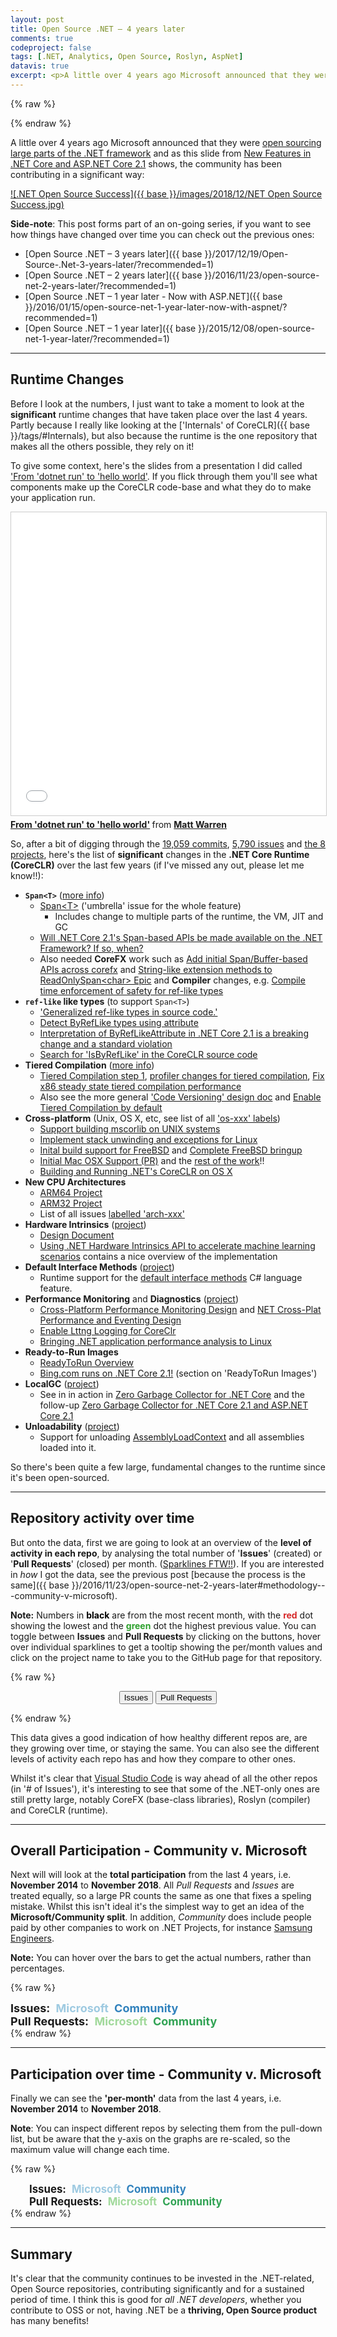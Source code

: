 ```yaml
---
layout: post
title: Open Source .NET – 4 years later
comments: true
codeproject: false
tags: [.NET, Analytics, Open Source, Roslyn, AspNet]
datavis: true
excerpt: <p>A little over 4 years ago Microsoft announced that they were <a href="http://www.hanselman.com/blog/AnnouncingNET2015NETAsOpenSourceNETOnMacAndLinuxAndVisualStudioCommunity.aspx">open sourcing large parts of the .NET framework</a> and as this slide from <a href="https://www.slideshare.net/jongalloway/net-core-previews-new-features-in-net-core-and-aspnet-core-21-blazor-and-more#8">New Features in .NET Core and ASP.NET Core 2.1</a> shows, the community has been contributing in a significant way:</p>
---
```


{% raw %}
<link rel='stylesheet' href='/datavis/dotnet-oss.css'>
<script src='/datavis/dotnet-oss.js' type='text/javascript'></script>
{% endraw %}

A little over 4 years ago Microsoft announced that they were [open sourcing large parts of the .NET framework](http://www.hanselman.com/blog/AnnouncingNET2015NETAsOpenSourceNETOnMacAndLinuxAndVisualStudioCommunity.aspx) and as this slide from [New Features in .NET Core and ASP.NET Core 2.1](https://www.slideshare.net/jongalloway/net-core-previews-new-features-in-net-core-and-aspnet-core-21-blazor-and-more#8) shows, the community has been contributing in a significant way:

[![.NET Open Source Success]({{ base }}/images/2018/12/NET Open Source Success.jpg)](https://twitter.com/jongalloway/status/974064785397395456)

**Side-note**: This post forms part of an on-going series, if you want to see how things have changed over time you can check out the previous ones:

- [Open Source .NET – 3 years later]({{ base }}/2017/12/19/Open-Source-.Net-3-years-later/?recommended=1)
- [Open Source .NET – 2 years later]({{ base }}/2016/11/23/open-source-net-2-years-later/?recommended=1)
- [Open Source .NET – 1 year later - Now with ASP.NET]({{ base }}/2016/01/15/open-source-net-1-year-later-now-with-aspnet/?recommended=1)
- [Open Source .NET – 1 year later]({{ base }}/2015/12/08/open-source-net-1-year-later/?recommended=1)

----

## Runtime Changes

Before I look at the numbers, I just want to take a moment to look at the **significant** runtime changes that have taken place over the last 4 years. Partly because I really like looking at the ['Internals' of CoreCLR]({{ base }}/tags/#Internals), but also because the runtime is the one repository that makes all the others possible, they rely on it!

To give some context, here's the slides from a presentation I did called ['From 'dotnet run' to 'hello world'](https://www.updateconference.net/en/session/from--dotnet-run--to--hello-world--). If you flick through them you'll see what components make up the CoreCLR code-base and what they do to make your application run.

<iframe src="//www.slideshare.net/slideshow/embed_code/key/xU98KRbWFvU2SC?startSlide=8" width="595" height="485" frameborder="0" marginwidth="0" marginheight="0" scrolling="no" style="border:1px solid #CCC; border-width:1px; margin-bottom:5px; max-width: 100%;" allowfullscreen> </iframe> <div style="margin-bottom:5px"> <strong> <a href="//www.slideshare.net/mattwarren/from-dotnet-run-to-hello-world" title="From &#x27;dotnet run&#x27; to &#x27;hello world&#x27;" target="_blank">From &#x27;dotnet run&#x27; to &#x27;hello world&#x27;</a> </strong> from <strong><a href="//www.slideshare.net/mattwarren" target="_blank">Matt Warren</a></strong> </div>

So, after a bit of digging through the [19,059 commits](https://github.com/dotnet/coreclr), [5,790 issues](https://github.com/dotnet/coreclr/issues) and [the 8 projects](https://github.com/dotnet/coreclr/projects), here's the list of **significant** changes in the **.NET Core Runtime (CoreCLR)** over the last few years (if I've missed any out, please let me know!!):

- **`Span<T>`** ([more info](https://msdn.microsoft.com/en-us/magazine/mt814808.aspx?f=255&MSPPError=-2147217396))
  - [Span&#x3C;T&#x3E;](https://github.com/dotnet/coreclr/issues/5851) ('umbrella' issue for the whole feature)
    - Includes change to multiple parts of the runtime, the VM, JIT and GC
  - [Will .NET Core 2.1's Span-based APIs be made available on the .NET Framework? If so, when?](https://github.com/Microsoft/dotnet/issues/770)
  - Also needed **CoreFX** work such as [Add initial Span/Buffer-based APIs across corefx](https://github.com/dotnet/corefx/issues/21281) and [String-like extension methods to ReadOnlySpan&#x3C;char&#x3E; Epic](https://github.com/dotnet/corefx/issues/21395) and **Compiler** changes, e.g. [Compile time enforcement of safety for ref-like types](https://github.com/dotnet/csharplang/blob/master/proposals/csharp-7.2/span-safety.md)
- **`ref-like` like types** (to support `Span<T>`)
  - ['Generalized ref-like types in source code.'](https://github.com/dotnet/csharplang/blob/master/proposals/csharp-7.2/span-safety.md#generalized-ref-like-types-in-source-code)
  - [Detect ByRefLike types using attribute](https://github.com/dotnet/coreclr/pull/15745)
  - [Interpretation of ByRefLikeAttribute in .NET Core 2.1 is a breaking change and a standard violation](https://github.com/dotnet/coreclr/issues/18280)
  - [Search for 'IsByRefLike' in the CoreCLR source code](https://github.com/dotnet/coreclr/search?utf8=%E2%9C%93&q=IsByRefLike&type=)
- **Tiered Compilation** ([more info](https://blogs.msdn.microsoft.com/dotnet/2018/08/02/tiered-compilation-preview-in-net-core-2-1/))
  - [Tiered Compilation step 1](https://github.com/dotnet/coreclr/search?o=asc&p=3&q=tiered+compilation&s=author-date&type=Commits), [profiler changes for tiered compilation](https://github.com/dotnet/coreclr/pull/14612), [Fix x86 steady state tiered compilation performance](https://github.com/dotnet/coreclr/pull/17476)
  - Also see the more general ['Code Versioning' design doc](https://github.com/dotnet/coreclr/blob/master/Documentation/design-docs/code-versioning.md) and [Enable Tiered Compilation by default](https://github.com/dotnet/coreclr/pull/19525)
- **Cross-platform** (Unix, OS X, etc, see list of all ['os-xxx' labels](https://github.com/dotnet/coreclr/labels?utf8=%E2%9C%93&q=os-))
  - [Support building mscorlib on UNIX systems](https://github.com/dotnet/coreclr/issues/170)
  - [Implement stack unwinding and exceptions for Linux](https://github.com/dotnet/coreclr/issues/177)
  - [Inital build support for FreeBSD](https://github.com/dotnet/coreclr/pull/453) and [Complete FreeBSD bringup](https://github.com/dotnet/coreclr/pull/827)
  - [Initial Mac OSX Support (PR)](https://github.com/dotnet/coreclr/pull/117) and the [rest of the work](https://github.com/dotnet/coreclr/pulls?utf8=%E2%9C%93&q=is%3Apr+author%3Akangaroo+is%3Aclosed+OSX)!!
  - [Building and Running .NET's CoreCLR on OS X](https://praeclarum.org/2015/02/09/building-and-running-nets-coreclr-on-os-x.html)
- **New CPU Architectures**
  - [ARM64 Project](https://github.com/dotnet/coreclr/projects/2)
  - [ARM32 Project](https://github.com/dotnet/coreclr/projects/4)
  - List of all issues [labelled 'arch-xxx'](https://github.com/dotnet/coreclr/labels?utf8=%E2%9C%93&q=arch-)
- **Hardware Intrinsics** ([project](https://github.com/dotnet/coreclr/projects/7))
  - [Design Document](https://github.com/dotnet/designs/blob/master/accepted/platform-intrinsics.md)
  - [Using .NET Hardware Intrinsics API to accelerate machine learning scenarios](https://blogs.msdn.microsoft.com/dotnet/2018/10/10/using-net-hardware-intrinsics-api-to-accelerate-machine-learning-scenarios/) contains a nice overview of the implementation
- **Default Interface Methods** ([project](https://github.com/dotnet/coreclr/projects/6))
  - Runtime support for the [default interface methods](https://github.com/dotnet/csharplang/blob/0a4aa03e3767805b85b606f8e58559f089bc9337/proposals/default-interface-methods.md) C# language feature.
- **Performance Monitoring** and **Diagnostics** ([project](https://github.com/dotnet/coreclr/projects/5))
  - [Cross-Platform Performance Monitoring Design](https://github.com/dotnet/designs/blob/master/accepted/cross-platform-performance-monitoring.md) and [NET Cross-Plat Performance and Eventing Design](https://github.com/dotnet/coreclr/blob/master/Documentation/coding-guidelines/cross-platform-performance-and-eventing.md)
  - [Enable Lttng Logging for CoreClr](https://github.com/dotnet/coreclr/pull/1598)
  - [Bringing .NET application performance analysis to Linux](https://lttng.org/blog/2018/08/28/bringing-dotnet-perf-analysis-to-linux/)
- **Ready-to-Run Images**
  - [ReadyToRun Overview](https://github.com/dotnet/coreclr/blob/master/Documentation/botr/readytorun-overview.md)
  - [Bing.com runs on .NET Core 2.1!](https://blogs.msdn.microsoft.com/dotnet/2018/08/20/bing-com-runs-on-net-core-2-1/) (section on 'ReadyToRun Images')
- **LocalGC** ([project](https://github.com/dotnet/coreclr/projects/3))
  - See in in action in [Zero Garbage Collector for .NET Core](http://tooslowexception.com/tag/garbagecollector/) and the follow-up [Zero Garbage Collector for .NET Core 2.1 and ASP.NET Core 2.1](http://tooslowexception.com/zero-garbage-collector-for-net-core-2-1-and-asp-net-core-2-1/)
- **Unloadability** ([project](https://github.com/dotnet/coreclr/projects/9))
  - Support for unloading [AssemblyLoadContext](https://github.com/dotnet/coreclr/blob/master/Documentation/design-docs/assemblyloadcontext.md) and all assemblies loaded into it.

So there's been quite a few large, fundamental changes to the runtime since it's been open-sourced.

----

## Repository activity over time

But onto the data, first we are going to look at an overview of the **level of activity in each repo**, by analysing the total number of '**Issues**' (created) or '**Pull Requests**' (closed) per month. ([Sparklines FTW!!](http://www.edwardtufte.com/bboard/q-and-a-fetch-msg?msg_id=0001OR)). If you are interested in *how* I got the data, see the previous post [because the process is the same]({{ base }}/2016/11/23/open-source-net-2-years-later#methodology---community-v-microsoft).

**Note:** Numbers in <span style="color:rgb(0,0,0);font-weight:bold;">black</span> are from the most recent month, with the <span style="color:#d62728;font-weight:bold;">red</span> dot showing the lowest and the <span style="color:#2ca02c;font-weight:bold;">green</span> dot the highest previous value. You can toggle between **Issues** and **Pull Requests** by clicking on the buttons, hover over individual sparklines to get a tooltip showing the per/month values and click on the project name to take you to the GitHub page for that repository.

{% raw %}
<section class="press" align="center">
  <button id="btnIssues" class="active">Issues</button>
  <button id="btnPRs">Pull Requests</button>
</section>

<div id="textbox" class="rChartHeader">
  <!-- The Start/End dates are setup dynamically, once the data is loaded -->
  <p id="dataStartDate" class="alignleft"></p>
  <p id="dataEndDate" class="alignright"></p>
</div>
<div style="clear: both;"></div>

<!-- All the sparklines are added to this div -->
<div id='sparkLines' class="rChart nvd3">
</div>
{% endraw %}

This data gives a good indication of how healthy different repos are, are they growing over time, or staying the same. You can also see the different levels of activity each repo has and how they compare to other ones.

Whilst it's clear that [Visual Studio Code](https://github.com/microsoft/vscode) is way ahead of all the other repos (in '# of Issues'), it's interesting to see that some of the .NET-only ones are still pretty large, notably CoreFX (base-class libraries),  Roslyn (compiler) and CoreCLR (runtime).

----

## Overall Participation - Community v. Microsoft

Next will will look at the **total participation** from the last 4 years, i.e. **November 2014** to **November 2018**. All *Pull Requests* and *Issues* are treated equally, so a large PR counts the same as one that fixes a speling mistake. Whilst this isn't ideal it's the simplest way to get an idea of the **Microsoft/Community split**. In addition, *Community* does include people paid by other companies to work on .NET Projects, for instance [Samsung Engineers](https://github.com/dotnet/coreclr/search?q=Samsung.com&unscoped_q=Samsung.com&type=Commits).

**Note:** You can hover over the bars to get the actual numbers, rather than percentages.

{% raw %}
<body>
  <div class="g-chart-issues">
    <span style="font-weight:bold;font-size:large;"> Issues: </span>
    <span style="color:#9ecae1;font-weight:bold;font-size:large;margin-left:5px;"> Microsoft </span>
    <span style="color:#3182bd;font-weight:bold;font-size:large;margin-left:5px;"> Community </span>
  </div>
  <div class="g-chart-pull-requests">
    <span style="font-weight:bold;font-size:large;"> Pull Requests: </span>
    <span style="color:#a1d99b;font-weight:bold;font-size:large;margin-left:5px;"> Microsoft </span>
    <span style="color:#31a354;font-weight:bold;font-size:large;margin-left:5px;"> Community </span>
  </div>
</body>
{% endraw %}

----

## Participation over time - Community v. Microsoft

Finally we can see the **'per-month'** data from the last 4 years, i.e. **November 2014** to **November 2018**.

**Note**: You can inspect different repos by selecting them from the pull-down list, but be aware that the y-axis on the graphs are re-scaled, so the maximum value will change each time.

{% raw %}
<div id='issuesGraph'>
  <span style="font-weight:bold;font-size:larger;margin-left:30px;"> Issues: </span>
  <span style="color:#9ecae1;font-weight:bold;font-size:larger;margin-left:5px;"> Microsoft </span>
  <span style="color:#3182bd;font-weight:bold;font-size:larger;margin-left:5px;"> Community </span>
</div>

<div id='pullRequestsGraph'>
  <span style="font-weight:bold;font-size:larger;margin-left:30px;"> Pull Requests: </span>
  <span style="color:#a1d99b;font-weight:bold;font-size:larger;margin-left:5px;"> Microsoft </span>
  <span style="color:#31a354;font-weight:bold;font-size:larger;margin-left:5px;"> Community </span>
</div>
{% endraw %}

----

## Summary

It's clear that the community continues to be invested in the .NET-related, Open Source repositories, contributing significantly and for a sustained period of time. I think this is good for *all .NET developers*, whether you contribute to OSS or not, having .NET be a **thriving, Open Source product** has many benefits!
